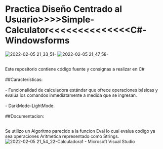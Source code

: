 # Practica Diseño Centrado al Usuario>>>>Simple-Calculator<<<<<<<<<<<<<<C#-Windowsforms
![2022-02-05 21_33_51-](https://user-images.githubusercontent.com/71537694/152664854-5185388d-7123-4083-af72-0b7d466b94ce.png)
![2022-02-05 21_47_58-](https://user-images.githubusercontent.com/71537694/152664962-89c62e5f-fca6-4785-8e86-bc4f756d2eec.png)

<br />
Este repositorio contiene código fuente y consignas a realizar en C# 
<br />
<br />
##Características:
<br /><br />
- Funcionalidad de calculadora estándar que ofrece operaciones básicas y 
evalúa los comandos inmediatamente a medida que se ingresan.
<br />
<br />
- DarkMode-LightMode.

<br />
<br />
##Documentacion:
<br />
<br />

Se utilizo un Algoritmo parecido a la funcion Eval lo cual evalua codigo ya sea operaciones Aritmetica representado como Strings.
<br />
![2022-02-05 21_54_22-Calculadora1 - Microsoft Visual Studio](https://user-images.githubusercontent.com/71537694/152665112-034fed5b-9251-4b67-a9eb-5805547b3a98.png)
